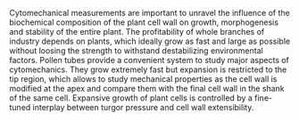 Cytomechanical measurements are important to unravel the influence of the biochemical composition of the plant cell wall on growth, morphogenesis and stability of the entire plant. The profitability of whole branches of industry depends on plants, which ideally grow as fast and large as possible without loosing the strength to withstand destabilizing environmental factors. Pollen tubes provide a convenient system to study major aspects of cytomechanics. They grow extremely fast but expansion is restricted to the tip region, which allows to study mechanical properties as the cell wall is modified at the apex and compare them with the final cell wall in the shank of the same cell. Expansive growth of plant cells is controlled by a fine-tuned interplay between turgor pressure and cell wall extensibility. 